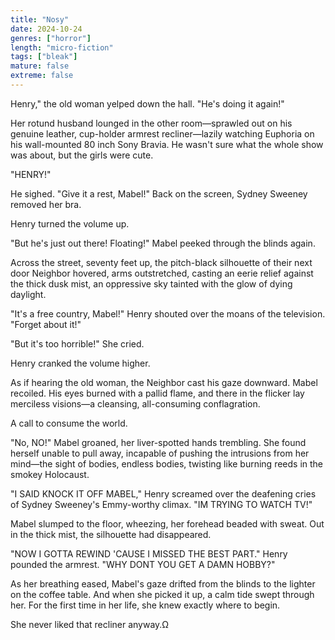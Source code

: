 ```yaml
---
title: "Nosy"
date: 2024-10-24
genres: ["horror"]
length: "micro-fiction"
tags: ["bleak"]
mature: false
extreme: false
---
```

Henry," the old woman yelped down the hall. "He's doing it again!"

Her rotund husband lounged in the other room—sprawled out on his genuine leather, cup-holder armrest recliner—lazily watching Euphoria on his wall-mounted 80 inch Sony Bravia. He wasn't sure what the whole show was about, but the girls were cute. 

"HENRY!"

He sighed. "Give it a rest, Mabel!" Back on the 
screen, Sydney Sweeney removed her bra. 

Henry turned the volume up.

"But he's just out there! Floating!" Mabel peeked through the blinds again. 

Across the street, seventy feet up, the pitch-black silhouette of their next door Neighbor hovered, arms outstretched, casting an eerie relief against the thick dusk mist, an oppressive sky tainted with the glow of dying daylight.

"It's a free country, Mabel!" Henry shouted over the moans of the television. "Forget about it!"

"But it's too horrible!" She cried.

Henry cranked the volume higher.

As if hearing the old woman, the Neighbor cast his gaze downward. Mabel recoiled. His eyes burned with a pallid flame, and there in the flicker lay merciless visions—a cleansing, all-consuming conflagration. 

A call to consume the world.

"No, NO!" Mabel groaned, her liver-spotted hands trembling. She found herself unable to pull away, incapable of pushing the intrusions from her mind—the sight of bodies, endless bodies, twisting like burning reeds in the smokey Holocaust.

"I SAID KNOCK IT OFF MABEL," Henry screamed over the deafening cries of Sydney Sweeney's Emmy-worthy climax. "IM TRYING TO WATCH TV!"

Mabel slumped to the floor, wheezing, her forehead beaded with sweat. Out in the thick mist, the silhouette had disappeared. 

"NOW I GOTTA REWIND 'CAUSE I MISSED THE BEST PART." Henry pounded the armrest. "WHY DONT YOU GET A DAMN HOBBY?"

As her breathing eased, Mabel's gaze drifted from the blinds to the lighter on the coffee table. And when she picked it up, a calm tide swept through her. For the first time in her life, she knew exactly where to begin.

She never liked that recliner anyway.Ω